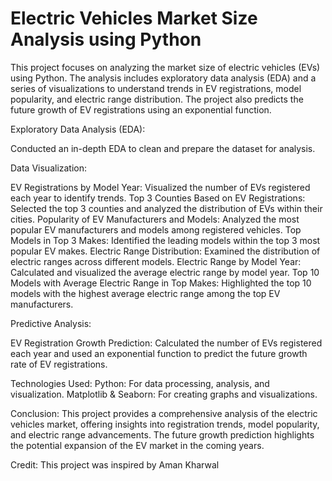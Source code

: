 # Electric Vehicles Market Size Analysis using Python

This project focuses on analyzing the market size of electric vehicles (EVs) using Python. The analysis includes exploratory data analysis (EDA) and a series of visualizations to understand trends in EV registrations, model popularity, and electric range distribution. The project also predicts the future growth of EV registrations using an exponential function.

Exploratory Data Analysis (EDA):

Conducted an in-depth EDA to clean and prepare the dataset for analysis.

Data Visualization:

EV Registrations by Model Year: Visualized the number of EVs registered each year to identify trends.
Top 3 Counties Based on EV Registrations: Selected the top 3 counties and analyzed the distribution of EVs within their cities.
Popularity of EV Manufacturers and Models: Analyzed the most popular EV manufacturers and models among registered vehicles.
Top Models in Top 3 Makes: Identified the leading models within the top 3 most popular EV makes.
Electric Range Distribution: Examined the distribution of electric ranges across different models.
Electric Range by Model Year: Calculated and visualized the average electric range by model year.
Top 10 Models with Average Electric Range in Top Makes: Highlighted the top 10 models with the highest average electric range among the top EV manufacturers.

Predictive Analysis:

EV Registration Growth Prediction: Calculated the number of EVs registered each year and used an exponential function to predict the future growth rate of EV registrations.

Technologies Used:
Python: For data processing, analysis, and visualization.
Matplotlib & Seaborn: For creating graphs and visualizations.

Conclusion:
This project provides a comprehensive analysis of the electric vehicles market, offering insights into registration trends, model popularity, and electric range advancements. The future growth prediction highlights the potential expansion of the EV market in the coming years.

Credit: This project was inspired by Aman Kharwal
